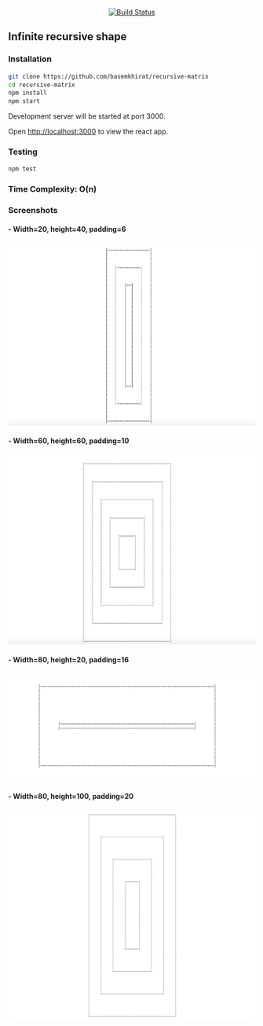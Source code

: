 <p align="center">
<a href="https://travis-ci.org/basemkhirat/recursive-matrix"><img src="https://travis-ci.org/basemkhirat/recursive-matrix.svg?branch=master" alt="Build Status"></a>
</p>

## Infinite recursive shape

### Installation

```bash
git clone https://github.com/basemkhirat/recursive-matrix
cd recursive-matrix
npm install
npm start
```
Development server will be started at port 3000.

Open [http://localhost:3000](http://localhost:3000) to view the react app.

### Testing

```bash
npm test
```
### Time Complexity: O(n)

### Screenshots

#### - Width=20, height=40, padding=6

<img src="https://github.com/basemkhirat/recursive-matrix/raw/master/screenshots/20-40-6.png">

#### - Width=60, height=60, padding=10

<img src="https://github.com/basemkhirat/recursive-matrix/raw/master/screenshots/60-60-10.png">

#### - Width=80, height=20, padding=16

<img src="https://github.com/basemkhirat/recursive-matrix/raw/master/screenshots/80-20-16.png">

#### - Width=80, height=100, padding=20

<img src="https://github.com/basemkhirat/recursive-matrix/raw/master/screenshots/80-100-20.png">
